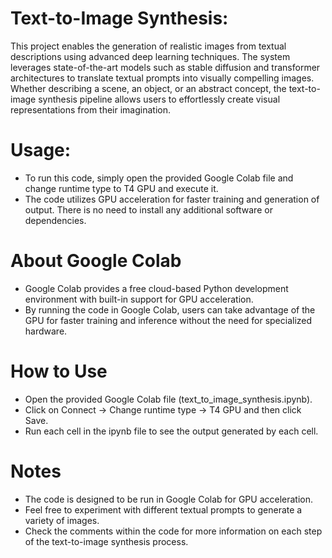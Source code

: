 # Text-to-Image Synthesis:
This project enables the generation of realistic images from textual descriptions using advanced deep learning techniques. The system leverages state-of-the-art models such as stable diffusion and transformer architectures to translate textual prompts into visually compelling images. Whether describing a scene, an object, or an abstract concept, the text-to-image synthesis pipeline allows users to effortlessly create visual representations from their imagination.

# Usage:
* To run this code, simply open the provided Google Colab file and change runtime type to T4 GPU and execute it.
* The code utilizes GPU acceleration for faster training and generation of output. There is no need to install any additional software or dependencies.

# About Google Colab
* Google Colab provides a free cloud-based Python development environment with built-in support for GPU acceleration.
* By running the code in Google Colab, users can take advantage of the GPU for faster training and inference without the need for specialized hardware.

# How to Use
* Open the provided Google Colab file (text_to_image_synthesis.ipynb).
* Click on Connect -> Change runtime type -> T4 GPU and then click Save.
* Run each cell in the ipynb file to see the output generated by each cell.

# Notes
* The code is designed to be run in Google Colab for GPU acceleration.
* Feel free to experiment with different textual prompts to generate a variety of images.
* Check the comments within the code for more information on each step of the text-to-image synthesis process.
